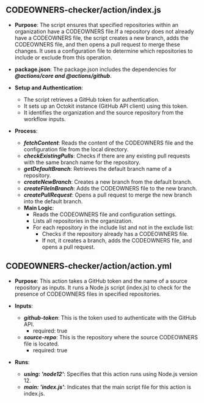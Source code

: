 ## CODEOWNERS-checker/action/index.js
- **Purpose**: The script ensures that specified repositories within an organization have a CODEOWNERS file.If a repository does not already have a CODEOWNERS file, the script creates a new branch, adds the CODEOWNERS file, and then opens a pull request to merge these changes. It uses a configuration file to determine which repositories to include or exclude from this operation.

- **package.json**: The package.json includes the dependencies for _**@actions/core and @actions/github**_.

- **Setup and Authentication**:
     - The script retrieves a GitHub token for authentication.
     - It sets up an Octokit instance (GitHub API client) using this token.
     - It identifies the organization and the source repository from the workflow inputs.

- **Process**:
     - _**fetchContent**_: Reads the content of the CODEOWNERS file and the configuration file from the local directory.
     - _**checkExistingPulls**_: Checks if there are any existing pull requests with the same branch name for the repository.
     - _**getDefaultBranch**_: Retrieves the default branch name of a repository.
     - _**createNewBranch**_: Creates a new branch from the default branch.
     - _**createFileInBranch**_: Adds the CODEOWNERS file to the new branch.
     - _**createPullRequest**_: Opens a pull request to merge the new branch into the default branch.
     - **Main Logic**:
         - Reads the CODEOWNERS file and configuration settings.
         - Lists all repositories in the organization.
         - For each repository in the include list and not in the exclude list:
             - Checks if the repository already has a CODEOWNERS file.
             - If not, it creates a branch, adds the CODEOWNERS file, and opens a pull request.

## CODEOWNERS-checker/action/action.yml
- **Purpose**: This action takes a GitHub token and the name of a source repository as inputs. It runs a Node.js script (index.js) to check for the presence of CODEOWNERS files in specified repositories.

- **Inputs**:
     - _**github-token**_: This is the token used to authenticate with the GitHub API.
         - required: true
     - _**source-repo**_: This is the repository where the source CODEOWNERS file is located.
         - required: true

- **Runs**:
     - _**using: 'node12'**_: Specifies that this action runs using Node.js version 12.
     - _**main: 'index.js'**_: Indicates that the main script file for this action is index.js.
